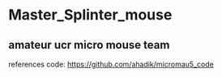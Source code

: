 # Master_Splinter_mouse
amateur ucr micro mouse team
------------------------------
references code:
https://github.com/ahadik/micromau5_code 
